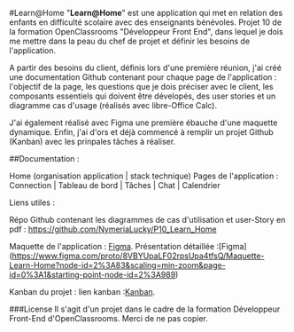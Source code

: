 #Learn@Home
"**Learn@Home**" est une application qui met en relation des enfants en difficulté scolaire avec des enseignants bénévoles.
 Projet 10 de la formation OpenClassrooms "Développeur Front End", dans lequel je dois me mettre dans la peau du chef de projet et 
définir les besoins de l'application.

A partir des besoins du client, définis lors d'une première réunion, j'ai créé une documentation Github contenant pour chaque page de 
l'application : l'objectif de la page, les questions que je dois préciser avec le client,
les composants essentiels qui doivent être dévelopés, des user stories et un diagramme cas d'usage (réalisés avec libre-Office Calc).

J'ai également réalisé avec Figma une première ébauche d'une maquette dynamique. Enfin, j'ai d'ors et déjà commencé à remplir 
un projet Github (Kanban) avec les prinpales tâches à réaliser.

##Documentation :

Home (organisation application | stack technique)
Pages de l'application : Connection | Tableau de bord | Tâches | Chat | Calendrier

Liens utiles :

Répo Github contenant les diagrammes de cas d'utilisation et user-Story en pdf : https://github.com/NymeriaLucky/P10_Learn_Home

Maquette de l'application : [Figma](https://www.figma.com/file/8VBYUpaLF02rpsUpa4tfsQ/Maquette-Learn-Home?node-id=0%3A1).
Présentation détaillée :[Figma] (https://www.figma.com/proto/8VBYUpaLF02rpsUpa4tfsQ/Maquette-Learn-Home?node-id=2%3A83&scaling=min-zoom&page-id=0%3A1&starting-point-node-id=2%3A989)

Kanban du projet : lien kanban :[Kanban](https://miro.com/app/board/uXjVOYK6AcM=/).

###License
Il s'agit d'un projet dans le cadre de la formation Développeur Front-End d'OpenClassrooms. Merci de ne pas copier.




